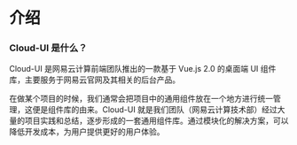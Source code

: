 # 介绍

### Cloud-UI 是什么？

Cloud-UI 是网易云计算前端团队推出的一款基于 Vue.js 2.0 的桌面端 UI 组件库，主要服务于网易云官网及其相关的后台产品。

在做某个项目的时候，我们通常会把项目中的通用组件放在一个地方进行统一管理，这便是组件库的由来。Cloud-UI 就是我们团队（网易云计算技术部）经过大量的项目实践和总结，逐步形成的一套通用组件库。通过模块化的解决方案，可以降低开发成本，为用户提供更好的用户体验。